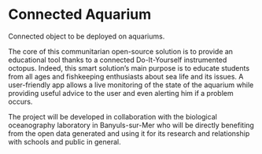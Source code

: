 # Connected Aquarium

Connected object to be deployed on aquariums. 

The core of this communitarian open-source solution is to provide an educational tool thanks to a connected Do-It-Yourself instrumented octopus. Indeed, this smart solution’s main purpose is to educate students from all ages and fishkeeping enthusiasts about sea life and its issues. A user-friendly app allows a live monitoring of the state of the aquarium while providing useful advice to the user and even alerting him if a problem occurs. 

The project will be developed in collaboration with the biological oceanography laboratory in Banyuls-sur-Mer who will be directly benefiting from the open data generated and using it for its research and relationship with schools and public in general. 
